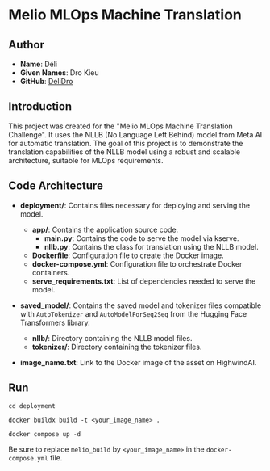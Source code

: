 # Melio MLOps Machine Translation

## Author

- **Name**: Déli
- **Given Names**: Dro Kieu
- **GitHub**: [DeliDro](https://github.com/DeliDro)

## Introduction

This project was created for the "Melio MLOps Machine Translation Challenge". It uses the NLLB (No Language Left Behind) model from Meta AI for automatic translation. The goal of this project is to demonstrate the translation capabilities of the NLLB model using a robust and scalable architecture, suitable for MLOps requirements.

## Code Architecture

- **deployment/**: Contains files necessary for deploying and serving the model.
  - **app/**: Contains the application source code.
    - **main.py**: Contains the code to serve the model via kserve.
    - **nllb.py**: Contains the class for translation using the NLLB model.
  - **Dockerfile**: Configuration file to create the Docker image.
  - **docker-compose.yml**: Configuration file to orchestrate Docker containers.
  - **serve_requirements.txt**: List of dependencies needed to serve the model.

- **saved_model/**: Contains the saved model and tokenizer files compatible with `AutoTokenizer` and `AutoModelForSeq2Seq` from the Hugging Face Transformers library.
  - **nllb/**: Directory containing the NLLB model files.
  - **tokenizer/**: Directory containing the tokenizer files.

- **image_name.txt**: Link to the Docker image of the asset on HighwindAI.


## Run
```shell
cd deployment

docker buildx build -t <your_image_name> .

docker compose up -d
```

Be sure to replace `melio_build` by `<your_image_name>` in the `docker-compose.yml` file.

